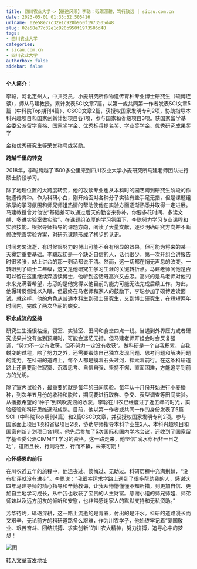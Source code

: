 ```yaml
---
title: 四川农业大学->【研途风采】李聪：砥砺深耕，笃行致远 | sicau.com.cn
date: 2023-05-01 01:35:52.505416
urlname: 02e58e77c32e1c920b950f1973505d48
slug: 02e58e77c32e1c920b950f1973505d48
tags: 
- 四川农业大学
categories:
- sicau.com.cn
- 四川农业大学
authorbox: false
sidebar: false
---
```

**个人简介：**

李聪，河北定州人，中共党员，小麦研究所作物遗传育种专业博士研究生（硕博连读），师从马建教授。累计发表SCI文章7篇，以第一或共同第一作者发表SCI文章5篇（中科院Top期刊4篇）、CSCD文章2篇，获授权国家发明专利2项，协助指导本科兴趣项目和国家创新计划项目各1项，参与国家和省级项目3项。获国家留学基金委公派留学资格、国家奖学金、优秀标兵提名奖、学业奖学金、优秀研究成果奖学
<!--more-->
金和优秀研究生等荣誉称号或奖励。

**跨越千里的转变**

2018年，李聪跨越了1500多公里来到四川农业大学小麦研究所马建老师团队进行硕士阶段学习。

除了地理位置的大跨度转变，他的攻读专业也从本科时的园艺跨到研究生阶段的作物遗传育种。作为科研小白，刚开始面对各种分子实验有些手足无措，但是课题组浓厚的学习氛围和师兄师姐热情的帮助使他在实验方面逐渐熟悉并取得一定进展。马建教授曾对他说“基础差可以通过后天的勤奋来弥补，你要多花时间、多读文献、多进实验室做实验”。在课题组浓厚的学习氛围下，李聪努力学习专业课程和实验技能。根据导师指导的课题方向，阅读了大量文献，逐步明确研究方向并不断修改完善实验方案，对研究课题形成了初步的认识。

时间匆匆流逝，有时候很努力的付出可能不会有明显的效果，但可能为将来的某一天奠定重要基础。李聪起初是一个缺乏自信的人，话也很少，第一次开组会讲报告时很紧张，站上讲台的那一刻话都说不清。然而，这一切都在悄无声息的改变。一转眼到了硕士二年级，这又是他研究生学习生涯的关键转折点。马建老师问他是否可以留在这里继续深造读博士，他听到这话既高兴又忐忑。高兴的是马老师对他的未来充满着希望，忐忑的是他觉得以他目前的能力可能无法完成后续工作。为此，他辗转反侧难以入眠，但最终在马老师和家人的鼓励下，李聪参加了硕博连读面试。就这样，他的角色从普通本科生到硕士研究生，又到博士研究生，在短短两年时间内，完成了两次华丽的蜕变。

**积水成流的坚持**

研究生生活很枯燥，寝室、实验室、田间和食堂四点一线。当遇到外界压力或者研究成果并没有达到预期时，可能会迷茫无措。但马建老师开组会时会反复强调，“努力不一定有收获，但不努力一定没有收获”。做科研是一个自我积累、自我蜕变的过程，除了努力之外，还需要锻炼自己独立发现问题、思考问题和解决问题的能力。在科研的道路上，每个人都是摸着石头过河，探索着前行。在这条科研道路上还需要耐住寂寞、沉着思考、自信自强、坚持不懈、直面困难，方能追寻到前方的光明。

除了室内试验外，最重要的就是每年的田间实验。每年从十月份开始进行小麦播种，到次年五月份的收种和脱粒，期间要进行取样、杂交、表型调查等田间实验。从播撒希望的“种子”到风吹麦浪的收获，李聪在川农已经度过了近五年的时光，实验经验和科研思维逐渐成熟。目前，他以第一作者或共同一作的身份发表了5篇SCI（中科院Top期刊4篇）和2篇CSCD文章，并获授权国家发明专利2项。参与国家面上项目1项和省级项目2项，协助导师指导本科毕业生2人、本科兴趣项目和国家创新计划项目各1项。他先后参加了5次国际和国内学术会议，还收到了国家留学基金委公派CIMMYT学习的资格。这一路走来，他坚信“滴水穿石非一日之功”，道阻且长，行则将至，行而不辍，未来可期！

**心怀感恩的前行**

在川农近五年的旅程中，他沮丧过、懊悔过、无助过。科研历程中充满荆棘，“没有批评就没有进步”。李聪说：“我很幸运求学路上遇到了很多帮助我的人，感谢这四年马建导师的精心指导和辛勤教诲，让我从懵懵懂懂不知所措，到更加自信、更加自主地学习成长，从中我也收获了宝贵的人生财富。感谢小组的师兄师姐、师弟师妹以及远方朋友的倾听和安慰，也非常感谢家人的默默支持和无私资助。”

芳华待灼，砥砺深耕，这一路上流逝的是青春，付出的是汗水。科研的道路漫长而又艰辛，无论前方的科研道路多么艰难，作为川农学子，他始终牢记着“爱国敬业、艰苦奋斗、团结拼搏、求实创新”的川农大精神，努力拼搏，追寻心中的梦想！

![图](https://news.sicau.edu.cn/__local/4/30/79/8B5C39895FA3DC5FDCFBDEC1863_BA675B37_113433.png)

[转入文章首发地址](https://news.sicau.edu.cn/info/1078/72048.htm)